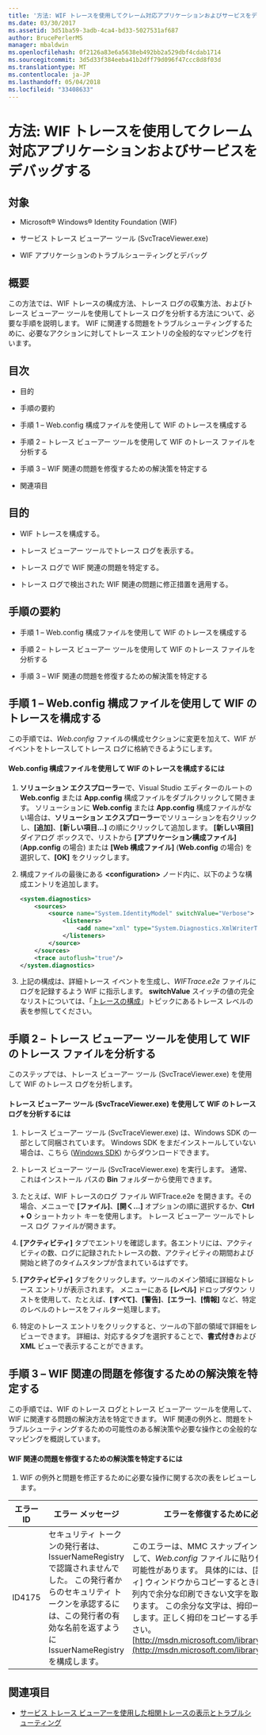 ```yaml
---
title: '方法: WIF トレースを使用してクレーム対応アプリケーションおよびサービスをデバッグする'
ms.date: 03/30/2017
ms.assetid: 3d51ba59-3adb-4ca4-bd33-5027531af687
author: BrucePerlerMS
manager: mbaldwin
ms.openlocfilehash: 0f2126a83e6a5638eb492bb2a529dbf4cdab1714
ms.sourcegitcommit: 3d5d33f384eeba41b2dff79d096f47ccc8d8f03d
ms.translationtype: MT
ms.contentlocale: ja-JP
ms.lasthandoff: 05/04/2018
ms.locfileid: "33408633"
---
```

# <a name="how-to-debug-claims-aware-applications-and-services-using-wif-tracing"></a>方法: WIF トレースを使用してクレーム対応アプリケーションおよびサービスをデバッグする
## <a name="applies-to"></a>対象  
  
-   Microsoft® Windows® Identity Foundation (WIF)  
  
-   サービス トレース ビューアー ツール (SvcTraceViewer.exe)  
  
-   WIF アプリケーションのトラブルシューティングとデバッグ  
  
## <a name="summary"></a>概要  
 この方法では、WIF トレースの構成方法、トレース ログの収集方法、およびトレース ビューアー ツールを使用してトレース ログを分析する方法について、必要な手順を説明します。 WIF に関連する問題をトラブルシューティングするために、必要なアクションに対してトレース エントリの全般的なマッピングを行います。  
  
## <a name="contents"></a>目次  
  
-   目的  
  
-   手順の要約  
  
-   手順 1 – Web.config 構成ファイルを使用して WIF のトレースを構成する  
  
-   手順 2 – トレース ビューアー ツールを使用して WIF のトレース ファイルを分析する  
  
-   手順 3 – WIF 関連の問題を修復するための解決策を特定する  
  
-   関連項目  
  
## <a name="objectives"></a>目的  
  
-   WIF トレースを構成する。  
  
-   トレース ビューアー ツールでトレース ログを表示する。  
  
-   トレース ログで WIF 関連の問題を特定する。  
  
-   トレース ログで検出された WIF 関連の問題に修正措置を適用する。  
  
## <a name="summary-of-steps"></a>手順の要約  
  
-   手順 1 – Web.config 構成ファイルを使用して WIF のトレースを構成する  
  
-   手順 2 – トレース ビューアー ツールを使用して WIF のトレース ファイルを分析する  
  
-   手順 3 – WIF 関連の問題を修復するための解決策を特定する  
  
## <a name="step-1--configure-wif-tracing-using-webconfig-configuration-file"></a>手順 1 – Web.config 構成ファイルを使用して WIF のトレースを構成する  
 この手順では、*Web.config* ファイルの構成セクションに変更を加えて、WIF がイベントをトレースしてトレース ログに格納できるようにします。  
  
#### <a name="to-configure-wif-tracing-using-webconfig-configuration-file"></a>Web.config 構成ファイルを使用して WIF のトレースを構成するには  
  
1.  **ソリューション エクスプローラー**で、Visual Studio エディターのルートの **Web.config** または **App.config** 構成ファイルをダブルクリックして開きます。 ソリューションに **Web.config** または **App.config** 構成ファイルがない場合は、**ソリューション エクスプローラー**でソリューションを右クリックし、**[追加]**、**[新しい項目...]** の順にクリックして追加します。 **[新しい項目]** ダイアログ ボックスで、リストから **[アプリケーション構成ファイル]** (**App.config** の場合) または **[Web 構成ファイル]** (**Web.config** の場合) を選択して、**[OK]** をクリックします。  
  
2.  構成ファイルの最後にある **\<configuration>** ノード内に、以下のような構成エントリを追加します。  
  
    ```xml  
    <system.diagnostics>  
        <sources>  
            <source name="System.IdentityModel" switchValue="Verbose">  
                <listeners>  
                    <add name="xml" type="System.Diagnostics.XmlWriterTraceListener" initializeData="WIFTrace.e2e"/>  
                </listeners>  
            </source>  
        </sources>  
        <trace autoflush="true"/>  
    </system.diagnostics>  
    ```  
  
3.  上記の構成は、詳細トレース イベントを生成し、*WIFTrace.e2e* ファイルにログを記録するよう WIF に指示します。 **switchValue** スイッチの値の完全なリストについては、「[トレースの構成](http://msdn.microsoft.com/library/ms733025.aspx)」トピックにあるトレース レベルの表を参照してください。  
  
## <a name="step-2--analyze-wif-trace-files-using-trace-viewer-tool"></a>手順 2 – トレース ビューアー ツールを使用して WIF のトレース ファイルを分析する  
 このステップでは、トレース ビューアー ツール (SvcTraceViewer.exe) を使用して WIF のトレース ログを分析します。  
  
#### <a name="to-analyze-wif-trace-logs-using-trace-viewer-tool-svctraceviewerexe"></a>トレース ビューアー ツール (SvcTraceViewer.exe) を使用して WIF のトレース ログを分析するには  
  
1.  トレース ビューアー ツール (SvcTraceViewer.exe) は、Windows SDK の一部として同梱されています。 Windows SDK をまだインストールしていない場合は、こちら ([Windows SDK](http://www.microsoft.com/download/en/details.aspx?id=8279)) からダウンロードできます。  
  
2.  トレース ビューアー ツール (SvcTraceViewer.exe) を実行します。 通常、これはインストール パスの **Bin** フォルダーから使用できます。  
  
3.  たとえば、WIF トレースのログ ファイル WIFTrace.e2e を開きます。その場合、メニューで **[ファイル]**、**[開く...]**  オプションの順に選択するか、**Ctrl + O** ショートカット キーを使用します。 トレース ビューアー ツールでトレース ログ ファイルが開きます。  
  
4.  **[アクティビティ]** タブでエントリを確認します。各エントリには、アクティビティの数、ログに記録されたトレースの数、アクティビティの期間および開始と終了のタイムスタンプが含まれているはずです。  
  
5.  **[アクティビティ]** タブをクリックします。ツールのメイン領域に詳細なトレース エントリが表示されます。 メニューにある **[レベル]** ドロップダウン リストを使用して、たとえば、**[すべて]**、**[警告]**、**[エラー]**、**[情報]** など、特定のレベルのトレースをフィルター処理します。  
  
6.  特定のトレース エントリをクリックすると、ツールの下部の領域で詳細をレビューできます。 詳細は、対応するタブを選択することで、**書式付き**および **XML** ビューで表示することができます。  
  
## <a name="step-3--identify-solutions-to-fix-wif-related-issues"></a>手順 3 – WIF 関連の問題を修復するための解決策を特定する  
 この手順では、WIF のトレース ログとトレース ビューアー ツールを使用して、WIF に関連する問題の解決方法を特定できます。 WIF 関連の例外と、問題をトラブルシューティングするための可能性のある解決策や必要な操作との全般的なマッピングを概説しています。  
  
#### <a name="to-identify-solutions-to-fix-wif-related-issues"></a>WIF 関連の問題を修復するための解決策を特定するには  
  
1.  WIF の例外と問題を修正するために必要な操作に関する次の表をレビューします。  
  
|**エラー ID**|**エラー メッセージ**|**エラーを修復するために必要な操作**|  
|-|-|-|  
|ID4175|セキュリティ トークンの発行者は、IssuerNameRegistry で認識されませんでした。  この発行者からのセキュリティ トークンを承認するには、この発行者の有効な名前を返すように IssuerNameRegistry を構成します。|このエラーは、MMC スナップインから拇印をコピーして、*Web.config* ファイルに貼り付けると発生する可能性があります。 具体的には、[証明書のプロパティ] ウィンドウからコピーするときに、テキスト文字列内で余分な印刷できない文字を取得することがあります。 この余分な文字は、拇印一致が失敗するとします。正しく拇印をコピーする手順を参照してください。 [http://msdn.microsoft.com/library/ff359102.aspx](http://msdn.microsoft.com/library/ff359102.aspx)|  
  
## <a name="related-items"></a>関連項目  
  
-   [サービス トレース ビューアーを使用した相関トレースの表示とトラブルシューティング](http://msdn.microsoft.com/library/aa751795.aspx)
